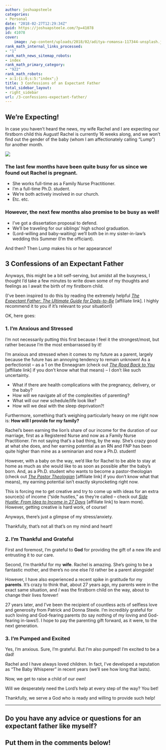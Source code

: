 ```yaml
---
author: joshuapsteele
categories:
- Personal
date: "2018-02-27T12:29:34Z"
guid: https://joshuapsteele.com/?p=41078
id: 41078
cover:
    image: /wp-content/uploads/2018/02/aditya-romansa-117344-unsplash.jpg
rank_math_internal_links_processed:
- "1"
rank_math_news_sitemap_robots:
- index
rank_math_primary_category:
- "922"
rank_math_robots:
- a:1:{i:0;s:5:"index";}
title: 3 Confessions of an Expectant Father
total_sidebar_layout:
- right_sidebar
url: /3-confessions-expectant-father/
---
```


## We’re Expecting!

In case you haven’t heard the news, my wife Rachel and I are expecting our firstborn child this August! Rachel is currently 16 weeks along, and we won’t find out the gender of the baby (whom I am affectionately calling “Lump”) for another month.

![](https://joshuapsteele.com/wp-content/uploads/2018/02/IMG_3515-e1519734672450-1024x777.jpg)

### The last few months have been quite busy for us since we found out Rachel is pregnant.

- She works full-time as a Family Nurse Practitioner.
- I’m a full-time Ph.D. student.
- We’re both actively involved in our church.
- Etc. etc.

### However, the next few months also promise to be busy as well!

- I’ve got a dissertation proposal to defend.
- We’ll be traveling for our siblings’ high school graduation.
- (Lord-willing and baby-waiting) we’ll both be in my sister-in-law’s wedding this Summer (I’m the officiant).

And then? Then Lump makes his or her appearance!

## 3 Confessions of an Expectant Father

Anyways, this might be a bit self-serving, but amidst all the busyness, I thought I’d take a few minutes to write down some of my thoughts and feelings as I await the birth of my firstborn child.

(I’ve been inspired to do this by reading the extremely helpful *[The Expectant Father: The Ultimate Guide for Dads-to-Be](http://amzn.to/2F0eMQv)* \[affiliate link\]. I highly recommend it to you if it’s relevant to your situation!)

OK, here goes:

### 1. I’m Anxious and Stressed

I’m not necessarily putting this first because I feel it the strongest/most, but rather because I’m the most embarrassed by it!

I’m anxious and stressed when it comes to my future as a parent, largely because the future has an annoying tendency to remain unknown! As a perfectionist – as a 1 on the Enneagram (check out *[The Road Back to You](http://amzn.to/2BTmugK)* \[affiliate link\] if you don’t know what that means) – I don’t like such uncertainty.

- What if there are health complications with the pregnancy, delivery, or the baby?
- How will we navigate all of the complexities of parenting?
- What will our new schedule/life look like?
- How will we deal with the sleep deprivation?!

Furthermore, something that’s weighing particularly heavy on me right now is: **How will I provide for my family?**

Rachel’s been earning the lion’s share of our income for the duration of our marriage, first as a Registered Nurse and now as a Family Nurse Practitioner. I’m not saying that’s a bad thing, by the way. She’s crazy good at what she does, and her earning potential as an RN and FNP has been quite higher than mine as a seminarian and now a Ph.D. student!

However, with a baby on the way, we’d like for Rachel to be able to stay at home as much as she would like to as soon as possible after the baby’s born. And, as a Ph.D. student who wants to become a pastor-theologian (check out [*The Pastor Theologian*](http://amzn.to/2F9xCbu) \[affiliate link\] if you don’t know what that means), my earning potential isn’t exactly skyrocketing right now.

This is forcing me to get creative and try to come up with ideas for an extra source(s) of income (“side hustles,” as they’re called – check out *[Side Hustle: From Idea to Income in 27 Days](http://amzn.to/2ovTvbe)* \[affiliate link\] to learn more). However, getting creative is hard work, of course!

Anyways, there’s just a glimpse of my stress/anxiety.

Thankfully, that’s not all that’s on my mind and heart!

### 2. I’m Thankful and Grateful

First and foremost, I’m grateful to **God** for providing the gift of a new life and entrusting it to our care.

Second, I’m thankful for my **wife**. Rachel is amazing. She’s going to be a fantastic mother, and there’s no one else I’d rather be a parent alongside!

However, I have also experienced a recent spike in gratitude for my **parents**. It’s crazy to think that, about 27 years ago, my parents were in the exact same situation, and *I* was the firstborn child on the way, about to change their lives forever!

27 years later, and I’ve been the recipient of countless acts of selfless love and generosity from Patrick and Donna Steele. I’m incredibly grateful for such loving and God-fearing parents (to say nothing of my loving and God-fearing in-laws!). I hope to pay the parenting gift forward, as it were, to the next generation.

### 3. I’m Pumped and Excited

Yes, I’m anxious. Sure, I’m grateful. But I’m also pumped! I’m excited to be a dad!

Rachel and I have always loved children. In fact, I’ve developed a reputation as “The Baby Whisperer” in recent years (we’ll see how long that lasts).

Now, we get to raise a child of our own!

Will we desperately need the Lord’s help at every step of the way? You bet!

Thankfully, we serve a God who is ready and willing to provide such help!

---

## Do you have any advice or questions for an expectant father like myself?

## Put them in the comments below!